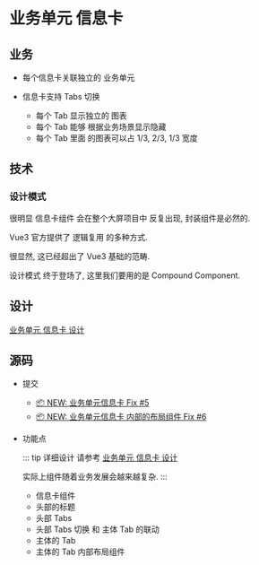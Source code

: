 # 业务单元 信息卡

## 业务

- 每个信息卡关联独立的 <BestPractice>业务单元</BestPractice>

- 信息卡支持 Tabs 切换
  - 每个 Tab 显示独立的 图表
  - 每个 Tab 能够 根据业务场景显示隐藏
  - 每个 Tab 里面 的图表可以占 1/3, 2/3, 1/3 宽度

## 技术

### 设计模式

很明显 信息卡组件 会在整个大屏项目中 反复出现, 封装组件是必然的.

Vue3 官方提供了 <Term>逻辑复用</Term> 的多种方式.

很显然, 这已经超出了 Vue3 基础的范畴.

设计模式 终于登场了, 这里我们要用的是 <Pattern>Compound Component</Pattern>.

## 设计

[业务单元 信息卡 设计](/zh/howto/component/business-card.md)

## 源码

- 提交

  - [📦 NEW: 业务单元信息卡 Fix #5](https://github.com/fancn21th/scream/commit/6cd947f2394aac1ad38381a8cae1c409f948bba6)
  - [📦 NEW: 业务单元信息卡 内部的布局组件 Fix #6](https://github.com/fancn21th/scream/commit/e2b0d3e54404e111d1632b6fad64c1d6f12d2801)

- 功能点

  ::: tip
  详细设计 请参考 [业务单元 信息卡 设计](/zh/howto/component/business-card.md)

  实际上组件随着业务发展会越来越复杂.
  :::

  - 信息卡组件
  - 头部的标题
  - 头部 Tabs
  - 头部 Tabs 切换 和 主体 Tab 的联动
  - 主体的 Tab
  - 主体的 Tab 内部布局组件

